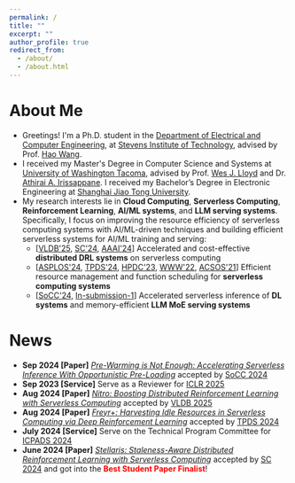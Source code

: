 ```yaml
---
permalink: /
title: ""
excerpt: ""
author_profile: true
redirect_from: 
  - /about/
  - /about.html
---
```


# About Me

* Greetings! I'm a Ph.D. student in the [Department of Electrical and Computer Engineering](https://www.stevens.edu/school-engineering-science/departments/electrical-computer-engineering), at [Stevens Institute of Technology](https://www.stevens.edu/), advised by Prof. [Hao Wang](https://intellisys.haow.us/haowang/).
* I received my Master's Degree in Computer Science and Systems at [University of Washington Tacoma](https://www.tacoma.uw.edu/), advised by Prof. [Wes J. Lloyd](http://faculty.washington.edu/wlloyd/index.html) and Dr. [Athirai A. Irissappane](https://sites.google.com/view/athirai/). I received my Bachelor’s Degree in Electronic Engineering at [Shanghai Jiao Tong University](http://en.sjtu.edu.cn/).
* My research interests lie in **Cloud Computing**, **Serverless Computing**, **Reinforcement Learning**, **AI/ML systems**, and **LLM serving systems**. Specifically, I focus on improving the resource efficiency of serverless computing systems with AI/ML-driven techniques and building efficient serverless systems for AI/ML training and serving:
  * \[[VLDB'25](https://hanfeiyu.github.io/publications/), [SC'24](https://intellisys.haow.us/assets/pdf/Hanfei_SC24_SwiftRL.pdf), [AAAI'24](https://ojs.aaai.org/index.php/AAAI/article/view/29592)\] Accelerated and cost-effective **distributed DRL systems** on serverless computing
  * \[[ASPLOS'24](https://doi.org/10.1145/3617232.3624871), [TPDS'24](https://ieeexplore.ieee.org/document/10682062), [HPDC'23](https://dl.acm.org/doi/10.1145/3588195.3592996), [WWW'22](https://doi.org/10.1145/3485447.3511979), [ACSOS'21](https://ieeexplore.ieee.org/document/9659513)\] Efficient resource management and function scheduling for **serverless computing systems**
  * \[[SoCC'24](https://hanfeiyu.github.io/publications/), [In-submission-1](https://hanfeiyu.github.io/publications/)\] Accelerated serverless inference of **DL systems** and memory-efficient **LLM MoE serving systems**


# News

* **Sep 2024 \[Paper\]** [*Pre-Warming is Not Enough: Accelerating Serverless Inference With Opportunistic Pre-Loading*](https://hanfeiyu.github.io/publications/) accepted by [SoCC 2024](https://acmsocc.org/2024/)   
* **Sep 2023 \[Service\]** Serve as a Reviewer for [ICLR 2025](https://iclr.cc/Conferences/2025)   
* **Aug 2024 \[Paper\]** [*Nitro: Boosting Distributed Reinforcement Learning with Serverless Computing*](https://hanfeiyu.github.io/publications/) accepted by [VLDB 2025](https://vldb.org/2025/)  
* **Aug 2024 \[Paper\]** [*Freyr+: Harvesting Idle Resources in Serverless Computing via Deep Reinforcement Learning*](https://ieeexplore.ieee.org/document/10682062) accepted by [TPDS 2024](https://www.computer.org/csdl/journal/td)  
* **July 2024 \[Service\]** Serve on the Technical Program Committee for [ICPADS 2024](https://attend.ieee.org/icpads/)  
* **June 2024 \[Paper\]** [*Stellaris: Staleness-Aware Distributed Reinforcement Learning with Serverless Computing*](https://intellisys.haow.us/assets/pdf/Hanfei_SC24_SwiftRL.pdf) accepted by [SC 2024](https://sc24.supercomputing.org/) and got into the <span style="color:red">**Best Student Paper Finalist**</span>!  
<!--- * **Feb 2024 \[Service\]** Serve on the Artifact Evaluation Program Committee for [WWW 2024](https://www2024.thewebconf.org/)   --->
<!--- * **Feb 2024 \[Intern\]** I will be working as a research intern at [Microsoft Azure Research](https://www.microsoft.com/en-us/research/group/azure-research-systems/) for the upcoming summer!   --->
<!--- * **Dec 2023 \[Award\]** Received $750 student scholarship from [AAAI 2024](https://aaai.org/aaai-conference/)   --->
<!--- * **Dec 2023 \[Paper\]** [*Cheaper and Faster: Distributed Deep Reinforcement Learning with Serverless Computing*](https://ojs.aaai.org/index.php/AAAI/article/view/29592) accepted by [AAAI 2024](https://aaai.org/aaai-conference/)   --->
<!--- * **Sep 2023 \[Talk\]** Invited to give a talk on "resource harvesting in serverless computing" at [HPCS Lab](https://hpcs.charlotte.edu/), UNC Charlotte   --->
<!--- * **Sep 2023 \[Paper\]** [*RainbowCake: Mitigating Cold-starts in Serverless with Layer-wise Container Caching and Sharing*](https://doi.org/10.1145/3617232.3624871) accepted by [ASPLOS 2024](https://www.asplos-conference.org/asplos2024/)   --->
<!--- * **June 2023 \[Service\]** Serve as a Reviewer for [ECAI 2023](https://ecai2023.eu/)   --->
<!--- * **June 2023 \[Service\]** Serve as a Reviewer for [GLOBECOM 2023](https://globecom2023.ieee-globecom.org/)   --->
<!--- * **April 2023 \[Paper\]** [*Libra: Harvesting Idle Resources Safely and Timely in Serverless Clusters*](https://dl.acm.org/doi/10.1145/3588195.3592996) accepted by [HPDC 2023](https://www.hpdc.org/2023/)   --->
<!--- * **Jan 2022 \[Paper\]** [*Accelerating Serverless Computing by Harvesting Idle Resources*](https://doi.org/10.1145/3485447.3511979) accepted by [WWW 2022](https://www2022.thewebconf.org/)   --->
